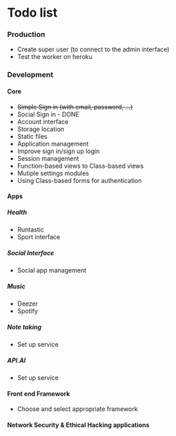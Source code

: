 # Todo list

### Production
* Create super user (to connect to the admin interface)
* Test the worker on heroku

### Development
#### Core
* ~~Simple Sign in (with email, password, ...)~~
* Social Sign in - DONE
* Account interface
* Storage location
* Static files
* Application management
* Improve sign in/sign up login
* Session management
* Function-based views to Class-based views
* Mutiple settings modules
* Using Class-based forms for authentication

#### Apps
##### Health
* Runtastic
* Sport interface

##### Social Interface
* Social app management

##### Music
* Deezer
* Spotify

##### Note taking
* Set up service

##### API.AI
* Set up service

#### Front end Framework
* Choose and select appropriate framework

#### Network Security & Ethical Hacking applications

